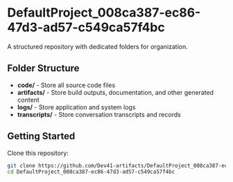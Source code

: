 # DefaultProject_008ca387-ec86-47d3-ad57-c549ca57f4bc
A structured repository with dedicated folders for organization.

## Folder Structure

- **code/** - Store all source code files
- **artifacts/** - Store build outputs, documentation, and other generated content
- **logs/** - Store application and system logs
- **transcripts/** - Store conversation transcripts and records

## Getting Started

Clone this repository:
```bash
git clone https://github.com/Dev41-artifacts/DefaultProject_008ca387-ec86-47d3-ad57-c549ca57f4bc
cd DefaultProject_008ca387-ec86-47d3-ad57-c549ca57f4bc
```
